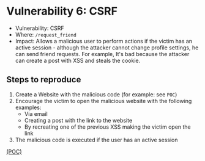 # Vulnerability 6: CSRF

- Vulnerability: CSRF
- Where: `/request_friend`
- Impact: Allows a malicious user to perform actions if the victim has an active session - although the attacker cannot change profile settings, he can send friend requests. For example, It's bad because the attacker can create a post with XSS and steals the cookie.

## Steps to reproduce

1. Create a Website with the malicious code (for example: see `POC`)
2. Encourage the victim to open the malicious website with the following examples:
    * Via email
    * Creating a post with the link to the website
    * By recreating one of the previous XSS making the victim open the link
3. The malicious code is executed if the user has an active session

[(POC)](vuln6.html)  


